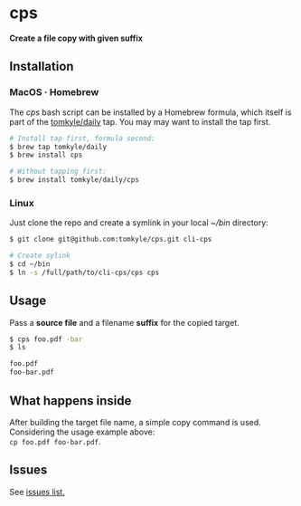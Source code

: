 # cps

**Create a file copy with given suffix**


## Installation


### MacOS · Homebrew

The *cps* bash script can be installed by a Homebrew formula, which itself is part of the [tomkyle/daily](https://github.com/tomkyle/homebrew-daily) tap. You may may want to install the tap first.


```bash
# Install tap first, formula second:
$ brew tap tomkyle/daily
$ brew install cps

# Without tapping first:
$ brew install tomkyle/daily/cps
```



### Linux

Just clone the repo and create a symlink in your local *~/bin* directory:

```bash
$ git clone git@github.com:tomkyle/cps.git cli-cps

# Create sylink
$ cd ~/bin
$ ln -s /full/path/to/cli-cps/cps cps
```



## Usage

Pass a **source file** and a filename **suffix** for the copied target.

```bash
$ cps foo.pdf -bar
$ ls

foo.pdf
foo-bar.pdf
```

## What happens inside

After building the target file name, a simple copy command is used. Considering the usage example above:  
`cp foo.pdf foo-bar.pdf`.


## Issues

See [issues list.][i0]

[i0]: https://github.com/tomkyle/cps/issues 
